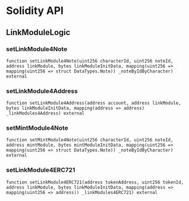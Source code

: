 # Solidity API

## LinkModuleLogic

### setLinkModule4Note

```solidity
function setLinkModule4Note(uint256 characterId, uint256 noteId, address linkModule, bytes linkModuleInitData, mapping(uint256 => mapping(uint256 => struct DataTypes.Note)) _noteByIdByCharacter) external
```

### setLinkModule4Address

```solidity
function setLinkModule4Address(address account, address linkModule, bytes linkModuleInitData, mapping(address => address) _linkModules4Address) external
```

### setMintModule4Note

```solidity
function setMintModule4Note(uint256 characterId, uint256 noteId, address mintModule, bytes mintModuleInitData, mapping(uint256 => mapping(uint256 => struct DataTypes.Note)) _noteByIdByCharacter) external
```

### setLinkModule4ERC721

```solidity
function setLinkModule4ERC721(address tokenAddress, uint256 tokenId, address linkModule, bytes linkModuleInitData, mapping(address => mapping(uint256 => address)) _linkModules4ERC721) external
```

